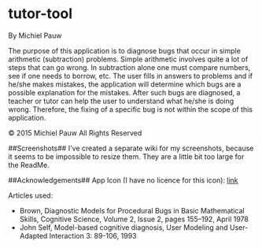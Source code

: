 # tutor-tool

By Michiel Pauw

The purpose of this application is to diagnose bugs that occur in simple arithmetic (subtraction) problems. Simple arithmetic involves quite a lot of steps that can go wrong. In subtraction alone one must compare numbers, see if one needs to borrow, etc. The user fills in answers to problems and if he/she makes mistakes, the application will determine which bugs are a possible explanation for the mistakes. After such bugs are diagnosed, a teacher or tutor can help the user to understand what he/she is doing wrong. Therefore, the fixing of a specific bug is not within the scope of this application. 

© 2015 Michiel Pauw All Rights Reserved

##Screenshots##
I've created a separate wiki for my screenshots, because it seems to be impossible to resize them. They are a little bit too large for the ReadMe.

##Acknowledgements##
App Icon (I have no licence for this icon): [link](https://www.iconfinder.com/icons/360887/addition_business_buy_calculation_cash_chart_currency_diagram_division_dollar_ecommerce_finance_financial_internet_marketing_maths_money_mulplying_office_online_payment_price_sale_seo_shop_shopping_statistics_subtraction_web_icon)

Articles used:
- Brown, Diagnostic Models for Procedural Bugs in Basic Mathematical Skills, Cognitive Science, Volume 2, Issue 2, pages 155–192, April 1978
- John Self, Model-based cognitive diagnosis, User Modeling and User-Adapted Interaction 3: 89-106, 1993
